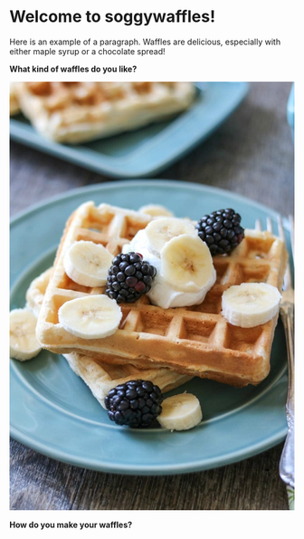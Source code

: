 # Welcome to soggywaffles!

Here is an example of a paragraph. Waffles are delicious, especially with either maple syrup or a chocolate spread!

**What kind of waffles do you like?**

![waffle!](/images/waffles.jpg)


**How do you make your waffles?**